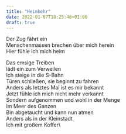 ```yaml
---
title: "Heimkehr"
date: 2022-01-07T18:25:48+01:00
draft: true
---
```


Der Zug fährt ein\
Menschenmassen brechen über mich herein\
Hier fühle ich mich heim

Das emsige Treiben\
lädt ein zum Verweilen\
Ich steige in die S-Bahn\
Türen schließen, sie beginnt zu fahren\
Anders als letztes Mal ist es mir bekannt\
Jetzt fühle ich mich nicht mehr verkannt\
Sondern aufgenommen und wohl in der Menge\
Im Meer des Ganzen\
Bin abgetaucht und kann nun atmen\
Anders als in der Kleinstadt \
Ich mit großem Koffer\
